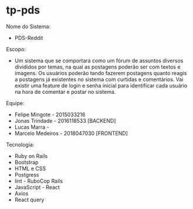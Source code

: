 # tp-pds

Nome do Sistema:
* PDS-Reddit 


Escopo:
* Um sistema que se comportará como um fórum de assuntos diversos divididos por temas, na qual as postagens poderão ser com textos e imagens. Os usuários poderão tando fazerem postagens quanto reagis a postagens já existentes no sistema com curtidas e comentários. Vai existir uma feature de login e senha inicial para identificar cada usuário na hora de comentar e postar no sistema. 

Equipe: 
* Felipe Mingote - 2015033216
* Jonas Trindade - 2016118533 [BACKEND]
* Lucas Marra - 
* Marcelo Medeiros - 2018047030 [FRONTEND]

Tecnologia:
* Ruby on Rails
* Bootstrap
* HTML e CSS
* Postgress
* lint - RuboCop Rails
* JavaScript - React
* Axios
* React query
